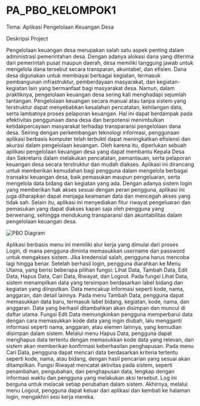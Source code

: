 # PA_PBO_KELOMPOK1
Tema: Aplikasi Pengelolaan Keuangan Desa


Deskripsi Project

Pengelolaan keuangan desa merupakan salah satu aspek penting dalam administrasi pemerintahan desa. Dengan adanya alokasi dana yang diterima dari pemerintah pusat maupun daerah, desa memiliki tanggung jawab untuk mengelola dana tersebut secara transparan, akuntabel, dan efisien. Dana desa digunakan untuk membiayai berbagai kegiatan, termasuk pembangunan infrastruktur, pemberdayaan masyarakat, dan kegiatan-kegiatan lain yang bermanfaat bagi masyarakat desa.
Namun, dalam praktiknya, pengelolaan keuangan desa sering kali menghadapi sejumlah tantangan. Pengelolaan keuangan secara manual atau tanpa sistem yang terstruktur dapat menyebabkan kesalahan pencatatan, kehilangan data, serta lambatnya proses pelaporan keuangan. Hal ini dapat berdampak pada efektivitas penggunaan dana desa dan berpotensi menimbulkan ketidakpercayaan masyarakat terhadap transparansi pengelolaan dana desa.
Seiring dengan perkembangan teknologi informasi, penggunaan aplikasi berbasis komputer telah terbukti dapat meningkatkan efisiensi dan akurasi dalam pengelolaan keuangan. Oleh karena itu, diperlukan sebuah aplikasi pengelolaan keuangan desa yang dapat membantu Kepala Desa dan Sekretaris dalam melakukan pencatatan, pemantauan, serta pelaporan keuangan desa secara terstruktur dan mudah diakses.
Aplikasi ini dirancang untuk memberikan kemudahan bagi pengguna dalam mengelola berbagai transaksi keuangan desa, baik pemasukan maupun pengeluaran, serta mengelola data bidang dan kegiatan yang ada. Dengan adanya sistem login yang memberikan hak akses sesuai dengan peran pengguna, aplikasi ini juga diharapkan dapat menjaga keamanan data dan mencegah akses yang tidak sah. Selain itu, aplikasi ini menyediakan fitur riwayat pengeluaran dan pemasukan yang dapat diakses kapan saja oleh pengguna yang berwenang, sehingga mendukung transparansi dan akuntabilitas dalam pengelolaan keuangan desa.


![PBO Diagram](https://github.com/user-attachments/assets/71131889-3c82-4c24-a6cb-06498480f3b5)

Aplikasi berbasis menu ini memiliki alur kerja yang dimulai dari proses Login, di mana pengguna diminta memasukkan username dan password untuk mengakses sistem. Jika kredensial salah, pengguna harus mencoba lagi hingga benar. Setelah berhasil login, pengguna diarahkan ke Menu Utama, yang berisi beberapa pilihan fungsi: Lihat Data, Tambah Data, Edit Data, Hapus Data, Cari Data, Riwayat, dan Logout.
Pada fungsi Lihat Data, sistem menampilkan data yang tersimpan berdasarkan label bidang dan kegiatan yang diinputkan. Data mencakup informasi seperti kode, nama, anggaran, dan detail lainnya. Pada menu Tambah Data, pengguna dapat memasukkan data baru, termasuk label bidang, kegiatan, kode, nama, dan anggaran. Data yang berhasil ditambahkan akan disimpan dan muncul di daftar utama. Fungsi Edit Data memungkinkan pengguna memperbarui data dengan cara memasukkan kode data yang ingin diubah, lalu mengganti informasi seperti nama, anggaran, atau elemen lainnya, yang kemudian disimpan dalam sistem.
Melalui menu Hapus Data, pengguna dapat menghapus data tertentu dengan memasukkan kode data yang relevan, dan sistem akan memberikan konfirmasi keberhasilan penghapusan. Pada menu Cari Data, pengguna dapat mencari data berdasarkan kriteria tertentu seperti kode, nama, atau bidang, dengan hasil pencarian yang sesuai akan ditampilkan. Fungsi Riwayat mencatat aktivitas pada sistem, seperti penambahan, pengubahan, dan penghapusan data, lengkap dengan informasi waktu dan pengguna yang melakukan aksi tersebut. Log ini berguna untuk melacak setiap perubahan dalam sistem. Akhirnya, melalui menu Logout, pengguna dapat keluar dari aplikasi dan kembali ke halaman login, mengakhiri sesi kerja mereka.



